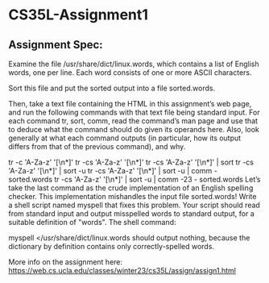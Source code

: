# CS35L-Assignment1
## Assignment Spec: 
Examine the file /usr/share/dict/linux.words, which contains a list of English words, one per line. Each word consists of one or more ASCII characters.

Sort this file and put the sorted output into a file sorted.words.

Then, take a text file containing the HTML in this assignment’s web page, and run the following commands with that text file being standard input. For each command tr, sort, comm, read the command’s man page and use that to deduce what the command should do given its operands here. Also, look generally at what each command outputs (in particular, how its output differs from that of the previous command), and why.

tr -c 'A-Za-z' '[\n*]'
tr -cs 'A-Za-z' '[\n*]'
tr -cs 'A-Za-z' '[\n*]' | sort
tr -cs 'A-Za-z' '[\n*]' | sort -u
tr -cs 'A-Za-z' '[\n*]' | sort -u | comm - sorted.words
tr -cs 'A-Za-z' '[\n*]' | sort -u | comm -23 - sorted.words
Let’s take the last command as the crude implementation of an English spelling checker. This implementation mishandles the input file sorted.words! Write a shell script named myspell that fixes this problem. Your script should read from standard input and output misspelled words to standard output, for a suitable definition of "words". The shell command:

myspell </usr/share/dict/linux.words
should output nothing, because the dictionary by definition contains only correctly-spelled words.

More info on the assignment here: 
https://web.cs.ucla.edu/classes/winter23/cs35L/assign/assign1.html 
